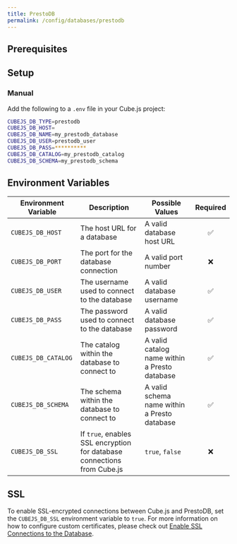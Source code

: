 ```yaml
---
title: PrestoDB
permalink: /config/databases/prestodb
---
```


## Prerequisites

## Setup

### Manual

Add the following to a `.env` file in your Cube.js project:

```bash
CUBEJS_DB_TYPE=prestodb
CUBEJS_DB_HOST=
CUBEJS_DB_NAME=my_prestodb_database
CUBEJS_DB_USER=prestodb_user
CUBEJS_DB_PASS=**********
CUBEJS_DB_CATALOG=my_prestodb_catalog
CUBEJS_DB_SCHEMA=my_prestodb_schema
```

## Environment Variables

| Environment Variable | Description                                                             | Possible Values                               | Required |
| -------------------- | ----------------------------------------------------------------------- | --------------------------------------------- | :------: |
| `CUBEJS_DB_HOST`     | The host URL for a database                                             | A valid database host URL                     |    ✅    |
| `CUBEJS_DB_PORT`     | The port for the database connection                                    | A valid port number                           |    ❌    |
| `CUBEJS_DB_USER`     | The username used to connect to the database                            | A valid database username                     |    ✅    |
| `CUBEJS_DB_PASS`     | The password used to connect to the database                            | A valid database password                     |    ✅    |
| `CUBEJS_DB_CATALOG`  | The catalog within the database to connect to                           | A valid catalog name within a Presto database |    ✅    |
| `CUBEJS_DB_SCHEMA`   | The schema within the database to connect to                            | A valid schema name within a Presto database  |    ✅    |
| `CUBEJS_DB_SSL`      | If `true`, enables SSL encryption for database connections from Cube.js | `true`, `false`                               |    ❌    |

## SSL

To enable SSL-encrypted connections between Cube.js and PrestoDB, set the
`CUBEJS_DB_SSL` environment variable to `true`. For more information on how to
configure custom certificates, please check out [Enable SSL Connections to the
Database][ref-recipe-enable-ssl].

[ref-recipe-enable-ssl]: /recipes/enable-ssl-connections-to-database
